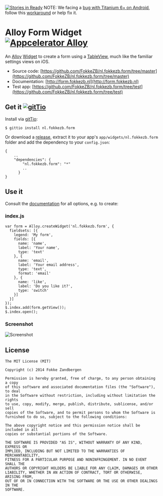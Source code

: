 [![Stories in Ready](https://badge.waffle.io/FokkeZB/nl.fokkezb.form.png?label=ready&title=Ready)](https://waffle.io/FokkeZB/nl.fokkezb.form)
NOTE: We facing a [bug with Titanium 6+ on Android](https://jira.appcelerator.org/browse/AC-4661), follow this [workaround](https://github.com/FokkeZB/nl.fokkezb.form/issues/34) or help fix it.

# Alloy Form Widget [![Appcelerator Alloy](http://www-static.appcelerator.com/badges/alloy-git-badge-sq.png)](http://appcelerator.com/alloy/)

An [Alloy](http://appcelerator.com/alloy) [Widget](http://docs.appcelerator.com/titanium/latest/#!/guide/Alloy_Widgets) to create a form using a [TableView](http://docs.appcelerator.com/titanium/latest/#!/guide/TableViews), much like the familiar settings views on iOS.

* Source code: [https://github.com/FokkeZB/nl.fokkezb.form/tree/master](https://github.com/FokkeZB/nl.fokkezb.form/tree/master)
* Documentation: [http://form.fokkezb.nl](http://form.fokkezb.nl)
* Test app: [https://github.com/FokkeZB/nl.fokkezb.form/tree/test](https://github.com/FokkeZB/nl.fokkezb.form/tree/test)

## Get it [![gitTio](http://gitt.io/badge.png)](http://gitt.io/component/nl.fokkezb.form)

Install via [gitTio](http://gitt.io/component/nl.fokkezb.form):

	$ gittio install nl.fokkezb.form

Or download a [release](https://github.com/FokkeZB/nl.fokkezb.form/releases), extract it to your app's `app/widgets/nl.fokkezb.form` folder and add the dependency to your `config.json`:

	{
		..
		"dependencies": {
		    "nl.fokkezb.form": "*"
		    ..
		  }
	}	

## Use it

Consult the [documentation](http://form.fokkezb.nl) for all options, e.g. to create:

### index.js
    var form = Alloy.createWidget('nl.fokkezb.form', {
      fieldsets: [{
        legend: 'My form',
        fields: [{
          name: 'name',
          label: 'Your name',
          type: 'text'
        }, {
          name: 'email',
          label: 'Your email address',
          type: 'text',
          format: 'email'
        }, {
          name: 'like',
          label: 'Do you like it?',
          type: 'switch'
        }]
      }]
    });
    $.index.add(form.getView());
    $.index.open();

### Screenshot

![Screenshot](https://github.com/FokkeZB/nl.fokkezb.form/blob/gh-pages/doc-resources/example.png?raw=true)
 
## License

	The MIT License (MIT)
	
	Copyright (c) 2014 Fokke Zandbergen
	
	Permission is hereby granted, free of charge, to any person obtaining a copy
	of this software and associated documentation files (the "Software"), to deal
	in the Software without restriction, including without limitation the rights
	to use, copy, modify, merge, publish, distribute, sublicense, and/or sell
	copies of the Software, and to permit persons to whom the Software is
	furnished to do so, subject to the following conditions:
	
	The above copyright notice and this permission notice shall be included in all
	copies or substantial portions of the Software.
	
	THE SOFTWARE IS PROVIDED "AS IS", WITHOUT WARRANTY OF ANY KIND, EXPRESS OR
	IMPLIED, INCLUDING BUT NOT LIMITED TO THE WARRANTIES OF MERCHANTABILITY,
	FITNESS FOR A PARTICULAR PURPOSE AND NONINFRINGEMENT. IN NO EVENT SHALL THE
	AUTHORS OR COPYRIGHT HOLDERS BE LIABLE FOR ANY CLAIM, DAMAGES OR OTHER
	LIABILITY, WHETHER IN AN ACTION OF CONTRACT, TORT OR OTHERWISE, ARISING FROM,
	OUT OF OR IN CONNECTION WITH THE SOFTWARE OR THE USE OR OTHER DEALINGS IN THE
	SOFTWARE.
